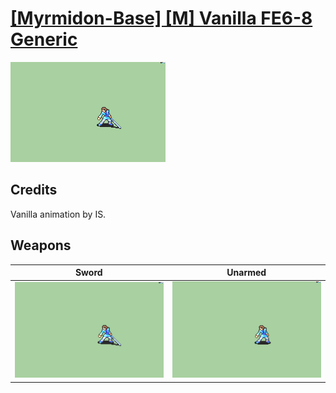 # [\[Myrmidon-Base\] \[M\] Vanilla FE6-8 Generic](./)

<img src="./1.%20Sword/Sword_000.png" alt="[Myrmidon-Base] [M] Vanilla FE6-8 Generic standing" />

## Credits

Vanilla animation by IS.

## Weapons


|Sword |Unarmed |
|  :---: | :---: |
| <img alt="Sword animation" src="./1.%20Sword/Sword.gif" /> | <img alt="Unarmed animation" src="./8.%20Unarmed/Unarmed.gif" /> |
